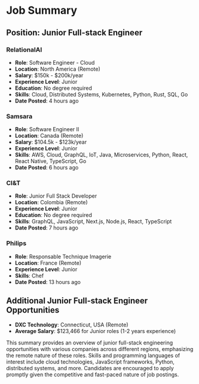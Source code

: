 # Job Summary

## Position: Junior Full-stack Engineer

### RelationalAI
- **Role**: Software Engineer - Cloud
- **Location**: North America (Remote)
- **Salary**: $150k - $200k/year
- **Experience Level**: Junior
- **Education**: No degree required
- **Skills**: Cloud, Distributed Systems, Kubernetes, Python, Rust, SQL, Go
- **Date Posted**: 4 hours ago

### Samsara
- **Role**: Software Engineer II
- **Location**: Canada (Remote)
- **Salary**: $104.5k - $123k/year
- **Experience Level**: Junior
- **Skills**: AWS, Cloud, GraphQL, IoT, Java, Microservices, Python, React, React Native, TypeScript, Go
- **Date Posted**: 6 hours ago

### CI&T
- **Role**: Junior Full Stack Developer
- **Location**: Colombia (Remote)
- **Experience Level**: Junior
- **Education**: No degree required
- **Skills**: GraphQL, JavaScript, Next.js, Node.js, React, TypeScript
- **Date Posted**: 7 hours ago

### Philips
- **Role**: Responsable Technique Imagerie
- **Location**: France (Remote)
- **Experience Level**: Junior
- **Skills**: Chef
- **Date Posted**: 13 hours ago

## Additional Junior Full-stack Engineer Opportunities
- **DXC Technology**: Connecticut, USA (Remote)
- **Average Salary**: $123,466 for Junior roles (1-2 years experience)

This summary provides an overview of junior full-stack engineering opportunities with various companies across different regions, emphasizing the remote nature of these roles. Skills and programming languages of interest include cloud technologies, JavaScript frameworks, Python, distributed systems, and more. Candidates are encouraged to apply promptly given the competitive and fast-paced nature of job postings.